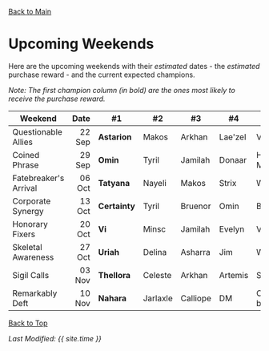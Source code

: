 [Back to Main](index.md)

# Upcoming Weekends

Here are the upcoming weekends with their *estimated* dates - the *estimated* purchase reward - and the current expected champions.

*Note: The first champion column (in bold) are the ones most likely to receive the purchase reward.*

| Weekend | Date | #1 | #2 | #3 | #4 | #5 | Reward |
|---|--:|---|---|---|---|---|---|
| Questionable Allies | 22 Sep | **Astarion** | Makos | Arkhan | Lae'zel | Vi | Golden Epic |
| Coined Phrase | 29 Sep | **Omin** | Tyril | Jamilah | Donaar | Hew Maan | Golden Epic |
| Fatebreaker's Arrival | 06 Oct | **Tatyana** | Nayeli | Makos | Strix | Widdle | Golden Epic |
| Corporate Synergy | 13 Oct | **Certainty** | Tyril | Bruenor | Omin | Baeloth | Golden Epic |
| Honorary Fixers | 20 Oct | **Vi** | Minsc | Jamilah | Evelyn | Virgil | Golden Epic |
| Skeletal Awareness | 27 Oct | **Uriah** | Delina | Asharra | Jim | Wulfgar | Golden Epic |
| Sigil Calls | 03 Nov | **Thellora** | Celeste | Arkhan | Artemis | Shandie | Golden Epic |
| Remarkably Deft | 10 Nov | **Nahara** | Jarlaxle | Calliope | DM | Catti-brie | Golden Epic |

[Back to Top](#top)

*Last Modified: {{ site.time }}*